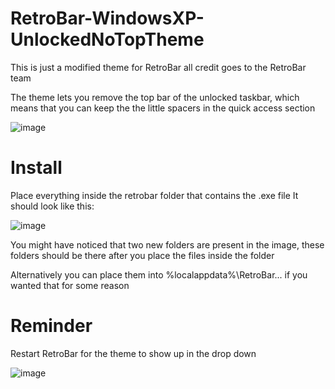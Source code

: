 # RetroBar-WindowsXP-UnlockedNoTopTheme
This is just a modified theme for RetroBar all credit goes to the RetroBar team

The theme lets you remove the top bar of the unlocked taskbar, which means that you can keep the the little spacers in the quick access section

![image](https://github.com/wheaow/RetroBar-WindowsXP-UnlockedNoTopTheme/assets/166916970/874e838e-998a-4b6b-a913-93a86a52b88e)

# Install
Place everything inside the retrobar folder that contains the .exe file
It should look like this:

![image](https://github.com/wheaow/RetroBar-WindowsXP-UnlockedNoTopTheme/assets/166916970/06e8ac5c-9bf4-4c4b-8200-39570400ee37)

You might have noticed that two new folders are present in the image, these folders should be there after you place the files inside the folder

Alternatively you can place them into %localappdata%\RetroBar... if you wanted that for some reason

# Reminder
Restart RetroBar for the theme to show up in the drop down

![image](https://github.com/wheaow/RetroBar-WindowsXP-UnlockedNoTopTheme/assets/166916970/41f5708d-c77b-4057-90be-cb336a3be3ea)
